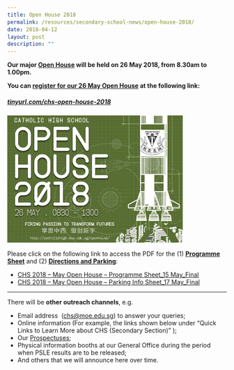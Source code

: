 ```yaml
---
title: Open House 2018
permalink: /resources/secondary-school-news/open-house-2018/
date: 2018-04-12
layout: post
description: ""
---
```

**Our major [Open House](http://tinyurl.com/chs-open-house-2018) will be held on 26 May 2018, from 8.30am to 1.00pm.**

**You can [register for our 26 May Open House](http://tinyurl.com/chs-open-house-2018) at the following link:**

##### [tinyurl.com/chs-open-house-2018](http://tinyurl.com/chs-open-house-2018)

<img src="/images/sn15.png" style="width:80%">

Please click on the following link to access the PDF for the (1) [**Programme Sheet**](https://catholichigh.moe.edu.sg/wp-content/uploads/2018/04/CHS-2018-May-Open-House-Programme-Sheet_2-May_Final.pdf) and (2) [**Directions and Parking**](http://chs%202018%20-%20may%20open%20house%20-%20parking%20info%20sheet_17%20may_final/):

*   [CHS 2018 – May Open House – Programme Sheet\_15 May\_Final](/files/15may.pdf)
*   [CHS 2018 – May Open House – Parking Info Sheet\_17 May\_Final](/files/17may.pdf)

* * *

There will be **other outreach channels**, e.g.

*   Email address  ([chs@moe.edu.sg](mailto:chs@moe.edu.sg)) to answer your queries;
*   Online information (For example, the links shown below under “Quick Links to Learn More about CHS (Secondary Section)” );
*   Our [Prospectuses](https://staging.d26k7rl81eo6rb.amplifyapp.com/prospective-students/prospectus-sec/overview/);
*   Physical information booths at our General Office during the period when PSLE results are to be released;
*   And others that we will announce here over time.
